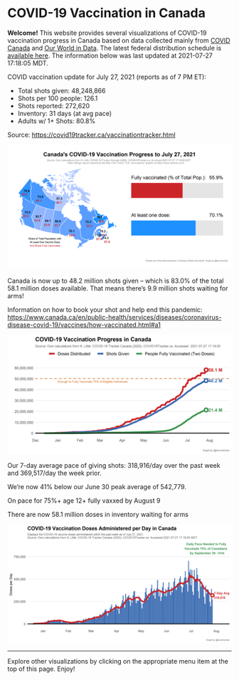 COVID-19 Vaccination in Canada
==============================

**Welcome!** This website provides several visualizations of COVID-19
vaccination progress in Canada based on data collected mainly from
[COVID Canada](https://covid19tracker.ca/vaccinationtracker.html) and
[Our World in Data](https://ourworldindata.org/covid-vaccinations). The
latest federal distribution schedule is [available
here](https://www.canada.ca/en/public-health/services/diseases/2019-novel-coronavirus-infection/prevention-risks/covid-19-vaccine-treatment/vaccine-rollout.html).
The information below was last updated at 2021-07-27 17:18:05 MDT.

COVID vaccination update for July 27, 2021 (reports as of 7 PM ET):

-   Total shots given: 48,248,866
-   Shots per 100 people: 126.1
-   Shots reported: 272,620
-   Inventory: 31 days (at avg pace)
-   Adults w/ 1+ Shots: 80.8%

Source:
<a href="https://covid19tracker.ca/vaccinationtracker.html" class="uri">https://covid19tracker.ca/vaccinationtracker.html</a>

![](Plots/plot_main.png)

Canada is now up to 48.2 million shots given – which is 83.0% of the
total 58.1 million doses available. That means there’s 9.9 million shots
waiting for arms!

Information on how to book your shot and help end this pandemic:
<a href="https://www.canada.ca/en/public-health/services/diseases/coronavirus-disease-covid-19/vaccines/how-vaccinated.html#a1" class="uri">https://www.canada.ca/en/public-health/services/diseases/coronavirus-disease-covid-19/vaccines/how-vaccinated.html#a1</a>

![](Plots/plot_total.png)

Our 7-day average pace of giving shots: 318,916/day over the past week
and 369,517/day the week prior.

We’re now 41% below our June 30 peak average of 542,779.

On pace for 75%+ age 12+ fully vaxxed by August 9

There are now 58.1 million doses in inventory waiting for arms

![](Plots/pace_national.png)

------------------------------------------------------------------------

Explore other visualizations by clicking on the appropriate menu item at
the top of this page. Enjoy!
